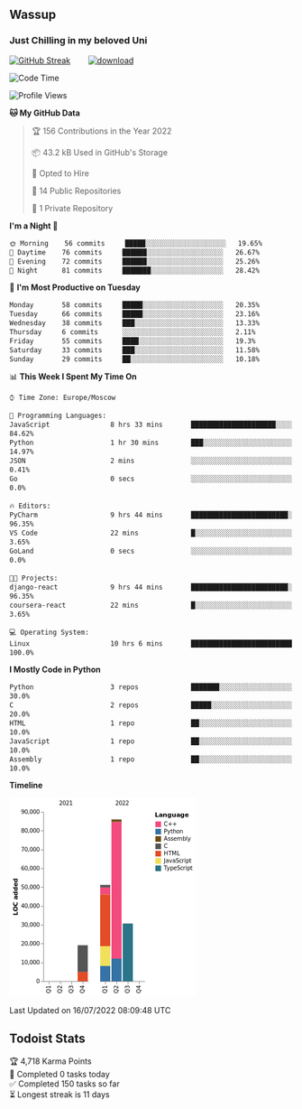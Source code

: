 ## Wassup 
### Just Chilling in my beloved Uni 

<!--
-->

[![GitHub Streak](http://github-readme-streak-stats.herokuapp.com?user=archeoss&theme=shades-of-purple&hide_border=true&date_format=j%20M%5B%20Y%5D)](https://git.io/streak-stats)&nbsp;&nbsp;&nbsp;&nbsp;&nbsp;&nbsp;&nbsp;&nbsp;[![download](https://user-images.githubusercontent.com/68448737/147796309-d8b65b1d-4dde-40d9-b03a-2b42aaa6cd43.jpeg)
](http://bmstu.ru/)

<!--START_SECTION:waka-->
![Code Time](http://img.shields.io/badge/Code%20Time-368%20hrs%2029%20mins-blue)

![Profile Views](http://img.shields.io/badge/Profile%20Views-76-blue)

**🐱 My GitHub Data** 

> 🏆 156 Contributions in the Year 2022
 > 
> 📦 43.2 kB Used in GitHub's Storage 
 > 
> 💼 Opted to Hire
 > 
> 📜 14 Public Repositories 
 > 
> 🔑 1 Private Repository 
 > 
**I'm a Night 🦉** 

```text
🌞 Morning    56 commits     █████░░░░░░░░░░░░░░░░░░░░   19.65% 
🌆 Daytime    76 commits     ██████░░░░░░░░░░░░░░░░░░░   26.67% 
🌃 Evening    72 commits     ██████░░░░░░░░░░░░░░░░░░░   25.26% 
🌙 Night      81 commits     ███████░░░░░░░░░░░░░░░░░░   28.42%

```
📅 **I'm Most Productive on Tuesday** 

```text
Monday       58 commits     █████░░░░░░░░░░░░░░░░░░░░   20.35% 
Tuesday      66 commits     █████░░░░░░░░░░░░░░░░░░░░   23.16% 
Wednesday    38 commits     ███░░░░░░░░░░░░░░░░░░░░░░   13.33% 
Thursday     6 commits      ░░░░░░░░░░░░░░░░░░░░░░░░░   2.11% 
Friday       55 commits     ████░░░░░░░░░░░░░░░░░░░░░   19.3% 
Saturday     33 commits     ███░░░░░░░░░░░░░░░░░░░░░░   11.58% 
Sunday       29 commits     ██░░░░░░░░░░░░░░░░░░░░░░░   10.18%

```


📊 **This Week I Spent My Time On** 

```text
⌚︎ Time Zone: Europe/Moscow

💬 Programming Languages: 
JavaScript               8 hrs 33 mins       █████████████████████░░░░   84.62% 
Python                   1 hr 30 mins        ███░░░░░░░░░░░░░░░░░░░░░░   14.97% 
JSON                     2 mins              ░░░░░░░░░░░░░░░░░░░░░░░░░   0.41% 
Go                       0 secs              ░░░░░░░░░░░░░░░░░░░░░░░░░   0.0%

🔥 Editors: 
PyCharm                  9 hrs 44 mins       ████████████████████████░   96.35% 
VS Code                  22 mins             █░░░░░░░░░░░░░░░░░░░░░░░░   3.65% 
GoLand                   0 secs              ░░░░░░░░░░░░░░░░░░░░░░░░░   0.0%

🐱‍💻 Projects: 
django-react             9 hrs 44 mins       ████████████████████████░   96.35% 
coursera-react           22 mins             █░░░░░░░░░░░░░░░░░░░░░░░░   3.65%

💻 Operating System: 
Linux                    10 hrs 6 mins       █████████████████████████   100.0%

```

**I Mostly Code in Python** 

```text
Python                   3 repos             ███████░░░░░░░░░░░░░░░░░░   30.0% 
C                        2 repos             █████░░░░░░░░░░░░░░░░░░░░   20.0% 
HTML                     1 repo              ██░░░░░░░░░░░░░░░░░░░░░░░   10.0% 
JavaScript               1 repo              ██░░░░░░░░░░░░░░░░░░░░░░░   10.0% 
Assembly                 1 repo              ██░░░░░░░░░░░░░░░░░░░░░░░   10.0%

```


**Timeline**

![Chart not found](https://raw.githubusercontent.com/archeoss/archeoss/master/charts/bar_graph.png) 


 Last Updated on 16/07/2022 08:09:48 UTC
<!--END_SECTION:waka-->

## Todoist Stats

<!-- TODO-IST:START -->
🏆  4,718 Karma Points           
🌸  Completed 0 tasks today           
✅  Completed 150 tasks so far           
⏳  Longest streak is 11 days
<!-- TODO-IST:END -->
